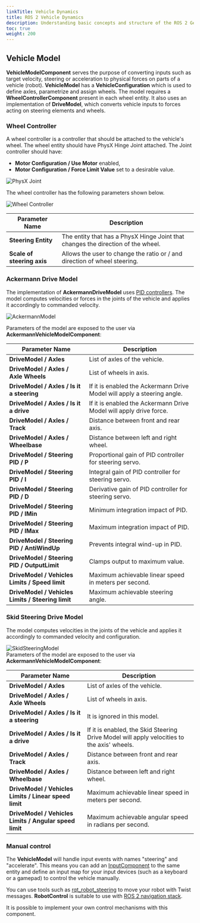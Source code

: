 ```yaml
---
linkTitle: Vehicle Dynamics
title: ROS 2 Vehicle Dynamics
description: Understanding basic concepts and structure of the ROS 2 Gem's vehicle dynamics in Open 3D Engine (O3DE).
toc: true
weight: 200
---
```


## Vehicle Model

**VehicleModelComponent** serves the purpose of converting inputs such as target velocity, steering or acceleration to physical forces on parts of a vehicle (robot). **VehicleModel** has a **VehicleConfiguration** which is used to define axles, parametrize and assign wheels. The model requires a **WheelControllerComponent** present in each wheel entity. It also uses an implementation of **DriveModel**, which converts vehicle inputs to forces acting on steering elements and wheels.

### Wheel Controller

A wheel controller is a controller that should be attached to the vehicle's wheel. The wheel entity should have PhysX Hinge Joint attached. The Joint controller should have:
 - **Motor Configuration / Use Motor** enabled,
 - **Motor Configuration / Force Limit Value** set to a desirable value.

![PhysX Joint](/images/user-guide/gems/ros2/physx_joint.png)

The wheel controller has the following parameters shown below.

![Wheel Controller](/images/user-guide/gems/ros2/wheelController.png)  

| Parameter Name               | Description                                                                      |
|------------------------------|----------------------------------------------------------------------------------|
| **Steering Entity**          | The entity that has a PhysX Hinge Joint that changes the direction of the wheel. |
| **Scale of steering axis**   | Allows the user to change the ratio or / and direction of wheel steering.        |

### Ackermann Drive Model

The implementation of **AckermannDriveModel** uses [PID controllers](https://en.wikipedia.org/wiki/PID_controller). The model computes velocities or forces in the joints of the vehicle and applies it accordingly to commanded velocity.

![AckermannModel](/images/user-guide/gems/ros2/ackermanModel.png)

Parameters of the model are exposed to the user via **AckermannVehicleModelComponent**:

| Parameter Name                                    | Description                                                              |
|---------------------------------------------------|--------------------------------------------------------------------------|
| **DriveModel / Axles**                            | List of axles of the vehicle.                                            |
| **DriveModel / Axles / Axle Wheels**              | List of wheels in axis.                                                  |
| **DriveModel / Axles / Is it a steering**         | If it is enabled the Ackermann Drive Model will apply a steering angle.  |
| **DriveModel / Axles / Is it a drive**            | If it is enabled the Ackermann Drive Model will apply drive force.       |
| **DriveModel / Axles / Track**                    | Distance between front and rear axis.                                    |
| **DriveModel / Axles / Wheelbase**                | Distance between left and right wheel.                                   |
| **DriveModel / Steering PID / P**                 | Proportional gain of PID controller for steering servo.                  |
| **DriveModel / Steering PID / I**                 | Integral gain of PID controller for steering servo.                      |
| **DriveModel / Steering PID / D**                 | Derivative gain of PID controller for steering servo.                    |
| **DriveModel / Steering PID / IMin**              | Minimum integration impact of PID.                                       |
| **DriveModel / Steering PID / IMax**              | Maximum integration impact of PID.                                       |
| **DriveModel / Steering PID / AntiWindUp**        | Prevents integral wind-up in PID.                                        |
| **DriveModel / Steering PID / OutputLimit**       | Clamps output to maximum value.                                          |
| **DriveModel / Vehicles Limits / Speed limit**    | Maximum achievable linear speed in meters per second.                    |
| **DriveModel / Vehicles Limits / Steering limit** | Maximum achievable steering angle.                                       |

### Skid Steering Drive Model
The model computes velocities in the joints of the vehicle and applies it accordingly to commanded velocity and configuration.

![SkidSteeringModel](/images/user-guide/gems/ros2/skidSteeringModel.png)  
Parameters of the model are exposed to the user via **AckermannVehicleModelComponent**:

| Parameter Name                                         | Description                                                        |
|--------------------------------------------------------|--------------------------------------------------------------------|
| **DriveModel / Axles**                                 | List of axles of the vehicle.                                      |
| **DriveModel / Axles / Axle Wheels**                   | List of wheels in axis.                                            |
| **DriveModel / Axles / Is it a steering**              | It is ignored in this model.                                       |
| **DriveModel / Axles / Is it a drive**                 | If it is enabled, the Skid Steering Drive Model will apply velocities to the axis' wheels.|
| **DriveModel / Axles / Track**                         | Distance between front and rear axis.                              |
| **DriveModel / Axles / Wheelbase**                     | Distance between left and right wheel.                             |
| **DriveModel / Vehicles Limits / Linear speed limit**  | Maximum achievable linear speed in meters per second.              |
| **DriveModel / Vehicles Limits / Angular speed limit** | Maximum achievable angular speed in radians per second.            |

### Manual control

The **VehicleModel** will handle input events with names "steering" and "accelerate". This means you can add an [InputComponent](/docs/user-guide/components/reference/gameplay/input/) to the same entity and define an input map for your input devices (such as a keyboard or a gamepad) to control the vehicle manually.

You can use tools such as [rqt_robot_steering](https://index.ros.org/p/rqt_robot_steering/) to move your robot with Twist messages. **RobotControl** is suitable to use with [ROS 2 navigation stack](https://navigation.ros.org/).

It is possible to implement your own control mechanisms with this component.
